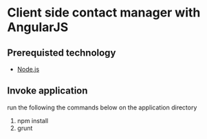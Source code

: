 # Client side contact manager with AngularJS

## Prerequisted technology
* <a href="https://nodejs.org/" target="_blank">Node.js</a>

## Invoke application
run the following the commands below on the application directory

1. npm install
1. grunt